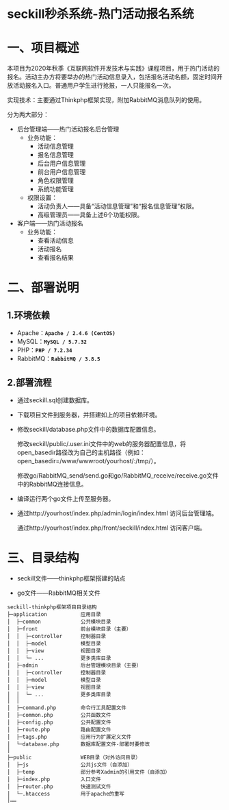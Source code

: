 # seckill秒杀系统-热门活动报名系统
# 一、项目概述
本项目为2020年秋季《互联网软件开发技术与实践》课程项目，用于热门活动的报名。活动主办方将要举办的热门活动信息录入，包括报名活动名额，固定时间开放活动报名入口。普通用户学生进行抢报，一人只能报名一次。

实现技术：主要通过Thinkphp框架实现，附加RabbitMQ消息队列的使用。

分为两大部分：

- 后台管理端——热门活动报名后台管理
  - 业务功能：
    - 活动信息管理
    - 报名信息管理
    - 后台用户信息管理
    - 前台用户信息管理
    - 角色权限管理
    - 系统功能管理
  - 权限设置：
    - 活动负责人——具备“活动信息管理”和“报名信息管理”权限。
    - 高级管理员——具备上述6个功能权限。
- 客户端——热门活动报名
  - 业务功能：
    - 查看活动信息
    - 活动报名
    - 查看报名结果

# 二、部署说明

## 1.环境依赖

- Apache：**`Apache / 2.4.6 (CentOS)`**
- MySQL：**`MySQL / 5.7.32`**
- PHP：**`PHP / 7.2.34`**
- RabbitMQ：**`RabbitMQ / 3.8.5`**

## 2.部署流程

- 通过seckill.sql创建数据库。

- 下载项目文件到服务器，并搭建如上的项目依赖环境。

- 修改seckill/database.php文件中的数据库配置信息。

  修改seckill/public/.user.ini文件中的web的服务器配置信息，将open_basedir路径改为自己的主机路径（例如：open_basedir=/www/wwwroot/yourhost/:/tmp/）。

  修改go/RabbitMQ_send/send.go和go/RabbitMQ_receive/receive.go文件中的RabbitMQ连接信息。

- 编译运行两个go文件上传至服务器。

- 通过http://yourhost/index.php/admin/login/index.html 访问后台管理端。

  通过http://yourhost/index.php/front/seckill/index.html 访问客户端。
  
# 三、目录结构

- seckill文件——thinkphp框架搭建的站点

- go文件——RabbitMQ相关文件

~~~
seckill-thinkphp框架项目目录结构
├─application           应用目录
│  ├─common             公共模块目录
│  ├─front        		前台模块目录（主要）
│  │  ├─controller      控制器目录
│  │  ├─model           模型目录
│  │  ├─view            视图目录
│  │  └─ ...            更多类库目录
│  ├─admin        		后台管理模块目录（主要）
│  │  ├─controller      控制器目录
│  │  ├─model           模型目录
│  │  ├─view            视图目录
│  │  └─ ...            更多类库目录
│  │
│  ├─command.php        命令行工具配置文件
│  ├─common.php         公共函数文件
│  ├─config.php         公共配置文件
│  ├─route.php          路由配置文件
│  ├─tags.php           应用行为扩展定义文件
│  └─database.php       数据库配置文件-部署时要修改
│
├─public                WEB目录（对外访问目录）
│  ├─js                 公共js文件（自添加）
│  ├─temp               部分参考Xadmin的引用文件（自添加）
│  ├─index.php          入口文件
│  ├─router.php         快速测试文件
│  └─.htaccess          用于apache的重写
│……
~~~
